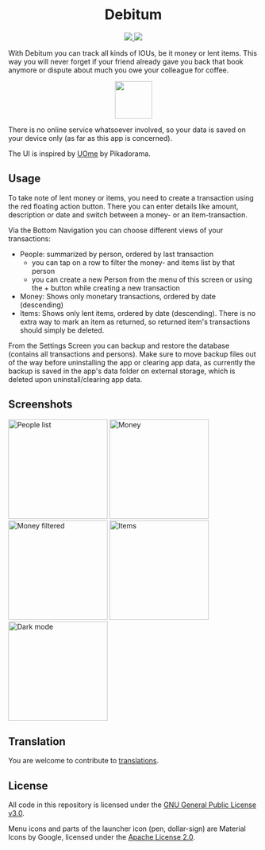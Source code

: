 <h1 align="center">Debitum</h1>
<p align="center">
  <a href="https://f-droid.org/de/packages/org.ebur.debitum/">
    <img src="https://img.shields.io/f-droid/v/org.ebur.debitum.svg" />
  </a>
  <a href="https://github.com/marmo/debitum/releases/latest">
    <img src="https://img.shields.io/github/release/marmo/debitum.svg?logo=github" />
  </a>
</p>

With Debitum you can track all kinds of IOUs, be it money or lent items. This way you will never 
forget if your friend already gave you back that book anymore or dispute about much you owe your 
colleague for coffee.

<p align="center">
 <a href="https://f-droid.org/de/packages/org.ebur.debitum/">
  <img src="https://fdroid.gitlab.io/artwork/badge/get-it-on.png" height="75" />
 </a>
</p>

There is no online service whatsoever involved, so your data is saved on your 
device only (as far as this app is concerned).

The UI is inspired by [UOme](https://play.google.com/store/apps/details?id=cz.kns.uome) by Pikadorama.

## Usage
To take note of lent money or items, you need to create a transaction using the red floating action 
button. There you can enter details like amount, description or date and switch between a money- or 
an item-transaction.

Via the Bottom Navigation you can choose different views of your transactions:
* People: summarized by person, ordered by last transaction 
  * you can tap on a row to filter the money- and items list by that person
  * you can create a new Person from the menu of this screen or using the + button while creating a 
  new transaction
* Money: Shows only monetary transactions, ordered by date (descending)
* Items: Shows only lent items, ordered by date (descending). There is no extra way to mark an item 
as returned, so returned item's transactions should simply be deleted. 

From the Settings Screen you can backup and restore the database (contains all transactions and persons).
Make sure to move backup files out of the way before uninstalling the app or clearing app data, as currently
the backup is saved in the app's data folder on external storage, which is deleted upon 
uninstall/clearing app data.

## Screenshots
<img alt="People list" src="https://github.com/Marmo/debitum/blob/e9d22929c2c789f7ed5bfd9cbdd5f084192f73b8/app/src/main/play/listings/en-US/graphics/phone-screenshots/en_light_people.png" width="200"/> <img alt="Money" src="https://github.com/Marmo/debitum/blob/e9d22929c2c789f7ed5bfd9cbdd5f084192f73b8/app/src/main/play/listings/en-US/graphics/phone-screenshots/en_light_money.png" width="200"/>
<img alt="Money filtered" src="https://github.com/Marmo/debitum/blob/e9d22929c2c789f7ed5bfd9cbdd5f084192f73b8/app/src/main/play/listings/en-US/graphics/phone-screenshots/en_light_money_filtered.png" width="200"/> <img alt="Items" src="https://github.com/Marmo/debitum/blob/e9d22929c2c789f7ed5bfd9cbdd5f084192f73b8/app/src/main/play/listings/en-US/graphics/phone-screenshots/en_light_items.png" width="200"/>
<img alt="Dark mode" src="https://github.com/Marmo/debitum/blob/e9d22929c2c789f7ed5bfd9cbdd5f084192f73b8/app/src/main/play/listings/en-US/graphics/phone-screenshots/en_night_money.png" width="200"/>

## Translation
You are welcome to contribute to [translations](TRANSLATION.md).

## License
All code in this repository is licensed under the [GNU General Public License v3.0](LICENSE).

Menu icons and parts of the launcher icon (pen, dollar-sign) are Material Icons by Google, licensed 
under the [Apache License 2.0](https://www.apache.org/licenses/LICENSE-2.0.html).

